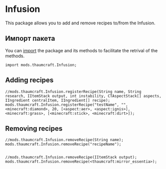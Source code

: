 # Infusion

This package allows you to add and remove recipes to/from the Infusion.

## Импорт пакета

You can [import](/AdvancedFunctions/Import/) the package and its methods to facilitate the retrival of the methods.

```zenscript
import mods.thaumcraft.Infusion;
```

## Adding recipes

```zenscript
//mods.thaumcraft.Infusion.registerRecipe(String name, String research, IItemStack output, int instability, CTAspectStack[] aspects, IIngredient centralItem, IIngredient[] recipe);
mods.thaumcraft.Infusion.registerRecipe("testName", "", <minecraft:diamond>, 20, [<aspect:aer>, <aspect:ignis>], <minecraft:grass>, [<minecraft:stick>, <minecraft:dirt>]);
```

## Removing recipes

```zenscript
//mods.thaumcraft.Infusion.removeRecipe(String name);
mods.thaumcraft.Infusion.removeRecipe("recipeName");


//mods.thaumcraft.Infusion.removeRecipe(IItemStack output);
mods.thaumcraft.Infusion.removeRecipe(<thaumcraft:mirror_essentia>);
```
